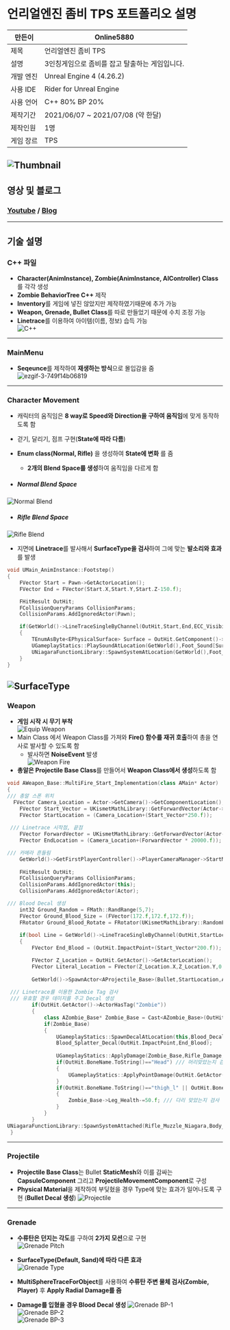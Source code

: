 언리얼엔진 좀비 TPS 포트폴리오 설명
===
만든이|Online5880
---|---|
제목|언리얼엔진 좀비 TPS
설명|3인칭게임으로 좀비를 잡고 탈출하는 게임입니다.
개발 엔진|Unreal Engine 4 (4.26.2)
사용 IDE|Rider for Unreal Engine
사용 언어|C++ 80% BP 20%
제작기간|2021/06/07 ~ 2021/07/08 (약 한달)
제작인원|1명
게임 장르|TPS   

![Thumbnail](https://user-images.githubusercontent.com/58097724/126139616-01b19eab-f00d-4687-aeab-74cfd863a30b.PNG)
---
## 영상 및 블로그
### [Youtube](https://www.youtube.com/watch?v=kStbSjYVQe8&t=15s) / [Blog](https://online-unreal.tistory.com/)
---
기술 설명
---
### C++ 파일 
* **Character(AnimInstance), Zombie(AnimInstance, AIController) Class** 를 각각 생성
* **Zombie BehaviorTree C++** 제작
* **Inventory**를 게임에 넣진 않았지만 제작하였기때문에 추가 가능
* **Weapon, Grenade, Bullet Class**를 따로 만들었기 때문에 수치 조정 가능
* **Linetrace**를 이용하여 아이템(이름, 정보) 습득 가능   
![C++](https://user-images.githubusercontent.com/58097724/126120901-8ce8fc07-f83e-4ed3-9a34-472eb98a3915.png)
---
### MainMenu 
* **Seqeunce**를 제작하여 **재생하는 방식**으로 몰입감을 줌   
![ezgif-3-749f14b06819](https://user-images.githubusercontent.com/58097724/126139164-c5f253f0-2c07-4afd-a56b-0b7b73927d4e.gif)
---
### Character Movement 
* 캐릭터의 움직임은 **8 way로 Speed와 Direction을 구하여 움직임**에 맞게 동작하도록 함
* 걷기, 달리기, 점프 구현(**State에 따라 다름**)
* **Enum class(Normal, Rifle)** 을 생성하여 **State에 변화** 를 줌
  * **2개의 Blend Space를 생성**하여 움직임을 다르게 함
 
* ##### Normal Blend Space   
 ![Normal Blend](https://user-images.githubusercontent.com/58097724/126175163-fb1f68d1-286c-450c-8ccd-6a1496d08cb9.gif)

* ##### Rifle Blend Space   
![Rifle Blend](https://user-images.githubusercontent.com/58097724/126174827-69c39d9b-231a-4700-8121-245cda58124f.gif)

* 지면에 **Linetrace**를 발사해서 **SurfaceType을 검사**하여 그에 맞는 **발소리와 효과**를 발생
```C++
void UMain_AnimInstance::Footstep()
{
	FVector Start = Pawn->GetActorLocation();
	FVector End = FVector(Start.X,Start.Y,Start.Z-150.f);

	FHitResult OutHit;
	FCollisionQueryParams CollisionParams;
	CollisionParams.AddIgnoredActor(Pawn);

	if(GetWorld()->LineTraceSingleByChannel(OutHit,Start,End,ECC_Visibility,CollisionParams))
	{
		TEnumAsByte<EPhysicalSurface> Surface = OutHit.GetComponent()->GetMaterial(0)->GetPhysicalMaterial()->SurfaceType.GetValue();
		UGameplayStatics::PlaySoundAtLocation(GetWorld(),Foot_Sound[Surface.GetValue()],OutHit.Location,FRotator::ZeroRotator);
		UNiagaraFunctionLibrary::SpawnSystemAtLocation(GetWorld(),Foot_Niagara[Surface.GetValue()],OutHit.Location);
	}
}
```
![SurfaceType](https://user-images.githubusercontent.com/58097724/126253930-aa401852-da84-4909-bb16-478c8284e963.gif)   
---
### Weapon
* **게임 시작 시 무기 부착**   
![Equip Weapon](https://user-images.githubusercontent.com/58097724/126193277-1b60902d-23c9-4042-b3a7-b564dec56ca6.PNG)
* Main Class 에서 Weapon Class를 가져와 **Fire() 함수를 재귀 호출**하여 총을 연사로 발사할 수 있도록 함
  * 발사하면 **NoiseEvent** 발생   
![Weapon Fire](https://user-images.githubusercontent.com/58097724/126186943-48f9924e-7dc9-4841-898b-5381f8497de9.PNG)
* **총알은 Projectile Base Class**를 만들어서 **Weapon Class에서 생성**하도록 함
```C++
void AWeapon_Base::MultiFire_Start_Implementation(class AMain* Actor)
{
/// 총알 스폰 위치
  FVector Camera_Location = Actor->GetCamera()->GetComponentLocation();
	FVector Start_Vector = UKismetMathLibrary::GetForwardVector(Actor->GetCamera()->GetComponentRotation());
	FVector StartLocation = (Camera_Location+(Start_Vector*250.f));
	
 /// Linetrace 시작점, 끝점
	FVector ForwardVector = UKismetMathLibrary::GetForwardVector(Actor->GetCamera()->GetComponentRotation());
	FVector EndLocation = (Camera_Location+(ForwardVector * 20000.f));

/// 카메라 흔들림
	GetWorld()->GetFirstPlayerController()->PlayerCameraManager->StartMatineeCameraShake(CameraShake,1.0f,ECameraShakePlaySpace::CameraLocal,FRotator::ZeroRotator);
		
	FHitResult OutHit;
	FCollisionQueryParams CollisionParams;
	CollisionParams.AddIgnoredActor(this);
	CollisionParams.AddIgnoredActor(Actor);

/// Blood Decal 생성
	int32 Ground_Random = FMath::RandRange(5,7);
	FVector Ground_Blood_Size = (FVector(172.f,172.f,172.f));
	FRotator Ground_Blood_Rotate = FRotator(UKismetMathLibrary::RandomFloatInRange(-45.f,-90.f),0.f,0.f);
		
	if(bool Line = GetWorld()->LineTraceSingleByChannel(OutHit,StartLocation,EndLocation,ECC_Visibility,CollisionParams))
	{
		FVector End_Blood = (OutHit.ImpactPoint+(Start_Vector*200.f));

		FVector Z_Location = OutHit.GetActor()->GetActorLocation();
		FVector Literal_Location = FVector(Z_Location.X,Z_Location.Y,0.f);
		
		GetWorld()->SpawnActor<AProjectile_Base>(Bullet,StartLocation,Actor->GetControlRotation()); /// 총알 스폰
		
 /// Linetrace를 이용한 Zombie Tag 검사
 /// 유효할 경우 데미지를 주고 Decal 생성
		if(OutHit.GetActor()->ActorHasTag("Zombie"))
		{
			class AZombie_Base* Zombie_Base = Cast<AZombie_Base>(OutHit.GetActor());
			if(Zombie_Base)
			{
				UGameplayStatics::SpawnDecalAtLocation(this,Blood_Decal[Ground_Random],Ground_Blood_Size,Literal_Location,Ground_Blood_Rotate,12.f);
				Blood_Splatter_Decal(OutHit.ImpactPoint,End_Blood);
				
				UGameplayStatics::ApplyDamage(Zombie_Base,Rifle_Damage,nullptr,this,nullptr);
				if(OutHit.BoneName.ToString()=="Head") /// 머리맞았는지 검사(헤드샷)
				{
					UGameplayStatics::ApplyPointDamage(OutHit.GetActor(),Rifle_Damage*1.5f,OutHit.GetActor()->GetActorLocation(),OutHit,nullptr,this,nullptr);
				}
				if(OutHit.BoneName.ToString()=="thigh_l" || OutHit.BoneName.ToString()=="thigh_r")
				{
					Zombie_Base->Leg_Health-=50.f; /// 다리 맞았는지 검사
				}
			}
		}
UNiagaraFunctionLibrary::SpawnSystemAttached(Rifle_Muzzle_Niagara,Body_Mesh,FName("b_gun_muzzleflash"),FVector::ZeroVector,FRotator::ZeroRotator,EAttachLocation::SnapToTargetIncludingScale,true,true);
 }
```
---
### Projectile
* **Projectile Base Class**는 Bullet **StaticMesh**와 이를 감싸는 **CapsuleComponent** 그리고 **ProjectileMovementComponent**로 구성
* **Physical Material**을 제작하여 부딪혔을 경우 Type에 맞는 효과가 일어나도록 구현 (**Bullet Decal 생성**)
![Projectile](https://user-images.githubusercontent.com/58097724/126194750-fc9a6972-5b2e-45f1-afe5-742495a78da5.PNG)
---
### Grenade
* **수류탄은 던지는 각도**를 구하여 **2가지 모션**으로 구현   
![Grenade Pitch](https://user-images.githubusercontent.com/58097724/126254927-54c86699-dc19-4af8-ac10-3afc66d3eddb.gif)

* **SurfaceType(Default, Sand)에 따라 다른 효과**   
![Grenade Type](https://user-images.githubusercontent.com/58097724/126254948-7ebbf5e1-f2ab-42fa-ac6b-754aee9a1635.gif)

* **MultiSphereTraceForObject**를 사용하여 **수류탄 주변 물체 검사(Zombie, Player)** 후 **Apply Radial Damage를 줌**
* **Damage를 입혔을 경우 Blood Decal 생성**
![Grenade BP-1](https://user-images.githubusercontent.com/58097724/126255811-59f7e8c8-a39f-489a-ade8-4b81418683eb.PNG)   
![Grenade BP-2](https://user-images.githubusercontent.com/58097724/126255979-a7dfcba7-7f6d-4356-b184-6f8f113190ce.PNG)   
![Grenade BP-3](https://user-images.githubusercontent.com/58097724/126255843-fb8df8a3-7d20-437c-85d3-d4cefd03ad1e.PNG)




